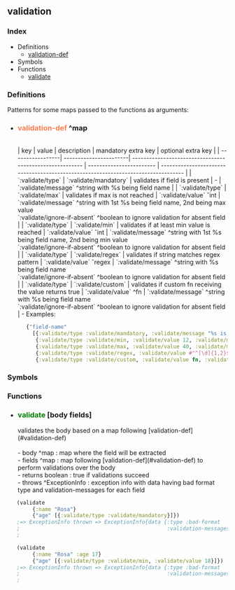 ## validation

### Index
- Definitions
  - [validation-def](#validation-def)
- Symbols
- Functions
  - [validate](#validate)

### Definitions
Patterns for some maps passed to the functions as arguments:
- <h3><a id='validation-def'></a><span style="color:coral">validation-def</span> ^map</h3><br>
  | key              | value                  | description                                              | mandatory extra key      | optional extra key                                                                 |
  | -----------------| -----------------------| -------------------------------------------------------- | ------------------------ | ---------------------------------------------------------------------------------- |
  | `:validate/type` | `:validate/mandatory`  | validates if field is present                            | -                        | `:validate/message` ^string with %s being field name                               |
  | `:validate/type` | `:validate/max`        | validates if max is not reached                          | `:validate/value` ˆint   | `:validate/message` ^string with 1st %s being field name, 2nd being max value <br>`:validate/ignore-if-absent` ^boolean to ignore validation for absent field |
  | `:validate/type` | `:validate/min`        | validates if at least min value is reached               | `:validate/value` ˆint   | `:validate/message` ^string with 1st %s being field name, 2nd being min value <br>`:validate/ignore-if-absent` ^boolean to ignore validation for absent field |
  | `:validate/type` | `:validate/regex`      | validates if string matches regex pattern                | `:validate/value` ˆregex | `:validate/message` ^string with %s being field name <br>`:validate/ignore-if-absent` ^boolean to ignore validation for absent field                                |
  | `:validate/type` | `:validate/custom`     | validates if custom fn receiving the value returns true  | `:validate/value` ^fn    | `:validate/message` ^string with %s being field name <br>`:validate/ignore-if-absent` ^boolean to ignore validation for absent field                                |
    - Examples:
```clojure
      {"field-name"
        [{:validate/type :validate/mandatory, :validate/message "%s is ..."},
         {:validate/type :validate/min, :validate/value 12, :validate/message "%s is mandatory"},
         {:validate/type :validate/max, :validate/value 40, :validate/message "%s is ..."},
         {:validate/type :validate/regex, :validate/value #"^[\d]{1,2}$", :validate/message "%s is ..."},
         {:validate/type :validate/custom, :validate/value fn, :validate/message "% is ..."}]}
```


### Symbols


### Functions

- <h3><a id='validate'></a><span style="color:green">validate</span> [body fields]<br></h3>
  validates the body based on a map following [validation-def](#validation-def)<br>
  <br>
    - body ^map : map where the field will be extracted<br>
    - fields ^map : map following [validation-def](#validation-def) to perform validations over the body<br>
    - returns boolean : true if validations succeed<br>
    - throws ^ExceptionInfo : exception info with data having bad format type and validation-messages for each field<br>
```clojure
   (validate 
        {:name "Rosa"} 
        {"age" [{:validate/type :validate/mandatory}]})
   ;=> ExceptionInfo thrown => ExceptionInfo{data {:type :bad-format
   ;                                               :validation-messages [{:field "age"
   ;                                                                      :message "Field age is not present"}]}}
```
```clojure
   (validate 
        {:name "Rosa" :age 17}
        {"age" [{:validate/type :validate/min, :validate/value 18}]})
   ;=> ExceptionInfo thrown => ExceptionInfo{data {:type :bad-format
   ;                                               :validation-messages [{:field "age"
   ;                                                                      :message "Field age must have a minimum size of 18"}]}}
```
